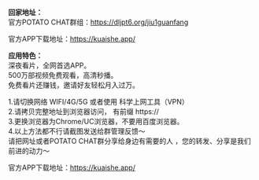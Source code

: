 **回家地址：**    
 官方POTATO CHAT群组：<https://dljpt6.org/jiu1guanfang>  
   
 官方APP下载地址：<https://kuaishe.app/>  
 


  
**应用特色：**  
深夜看片，全网首选APP。  
500万部视频免费观看，高清秒播。    
免费看片还赚钱，邀请好友轻松月入过万。    

1.请切换网络 WIFI/4G/5G 或者使用 科学上网工具（VPN）  
2.请拷贝完整地址到浏览器访问， 有前缀 https://  
3.更换浏览器为Chrome/UC浏览器，不要用百度浏览器。  
4.以上方法都不行请截图发送给群管理反馈～  
请把网址或者POTATO CHAT群分享给身边有需要的人 ，您的转发、分享是我们前进的动力～  


    
官方APP下载地址：<https://kuaishe.app/>  

  

  
